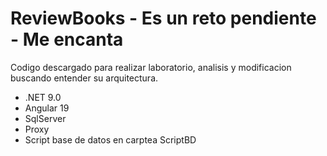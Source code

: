 # ReviewBooks - Es un reto pendiente - Me encanta

Codigo descargado para realizar laboratorio, analisis y modificacion buscando entender su arquitectura.

* .NET 9.0
* Angular 19
* SqlServer
* Proxy
* Script base de datos en carptea ScriptBD

